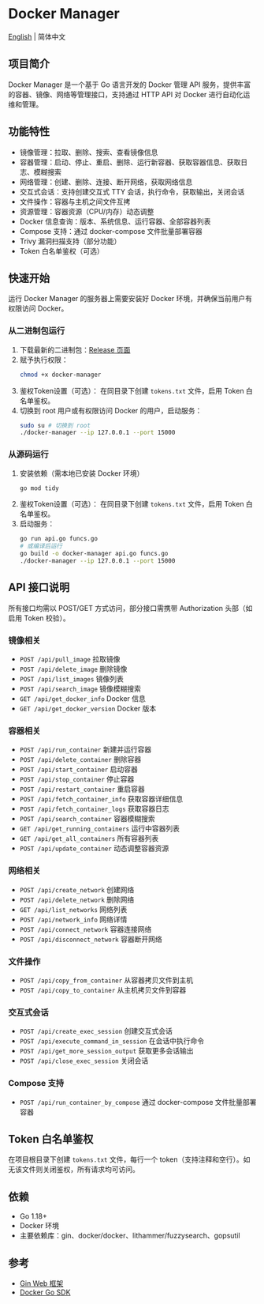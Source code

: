 # Docker Manager

[English](README.md) | 简体中文

## 项目简介
Docker Manager 是一个基于 Go 语言开发的 Docker 管理 API 服务，提供丰富的容器、镜像、网络等管理接口，支持通过 HTTP API 对 Docker 进行自动化运维和管理。

## 功能特性
- 镜像管理：拉取、删除、搜索、查看镜像信息
- 容器管理：启动、停止、重启、删除、运行新容器、获取容器信息、获取日志、模糊搜索
- 网络管理：创建、删除、连接、断开网络，获取网络信息
- 交互式会话：支持创建交互式 TTY 会话，执行命令，获取输出，关闭会话
- 文件操作：容器与主机之间文件互拷
- 资源管理：容器资源（CPU/内存）动态调整
- Docker 信息查询：版本、系统信息、运行容器、全部容器列表
- Compose 支持：通过 docker-compose 文件批量部署容器
- Trivy 漏洞扫描支持（部分功能）
- Token 白名单鉴权（可选）

## 快速开始

运行 Docker Manager 的服务器上需要安装好 Docker 环境，并确保当前用户有权限访问 Docker。

### 从二进制包运行
1. 下载最新的二进制包：[Release 页面](https://github.com/DullJZ/docker-manager/releases)
2. 赋予执行权限：
   ```bash
   chmod +x docker-manager
   ```
3. 鉴权Token设置（可选）：
   在同目录下创建 `tokens.txt` 文件，启用 Token 白名单鉴权。
4. 切换到 root 用户或有权限访问 Docker 的用户，启动服务：
   ```bash
   sudo su # 切换到 root
   ./docker-manager --ip 127.0.0.1 --port 15000
   ```


### 从源码运行
1. 安装依赖（需本地已安装 Docker 环境）
	```bash
	go mod tidy
	```
2. 鉴权Token设置（可选）：
   在同目录下创建 `tokens.txt` 文件，启用 Token 白名单鉴权。
3. 启动服务：
	```bash
	go run api.go funcs.go
	# 或编译后运行
	go build -o docker-manager api.go funcs.go
	./docker-manager --ip 127.0.0.1 --port 15000
	```

## API 接口说明
所有接口均需以 POST/GET 方式访问，部分接口需携带 Authorization 头部（如启用 Token 校验）。

### 镜像相关
- `POST /api/pull_image` 拉取镜像
- `POST /api/delete_image` 删除镜像
- `POST /api/list_images` 镜像列表
- `POST /api/search_image` 镜像模糊搜索
- `GET /api/get_docker_info` Docker 信息
- `GET /api/get_docker_version` Docker 版本

### 容器相关
- `POST /api/run_container` 新建并运行容器
- `POST /api/delete_container` 删除容器
- `POST /api/start_container` 启动容器
- `POST /api/stop_container` 停止容器
- `POST /api/restart_container` 重启容器
- `POST /api/fetch_container_info` 获取容器详细信息
- `POST /api/fetch_container_logs` 获取容器日志
- `POST /api/search_container` 容器模糊搜索
- `GET /api/get_running_containers` 运行中容器列表
- `GET /api/get_all_containers` 所有容器列表
- `POST /api/update_container` 动态调整容器资源

### 网络相关
- `POST /api/create_network` 创建网络
- `POST /api/delete_network` 删除网络
- `GET /api/list_networks` 网络列表
- `POST /api/network_info` 网络详情
- `POST /api/connect_network` 容器连接网络
- `POST /api/disconnect_network` 容器断开网络

### 文件操作
- `POST /api/copy_from_container` 从容器拷贝文件到主机
- `POST /api/copy_to_container` 从主机拷贝文件到容器

### 交互式会话
- `POST /api/create_exec_session` 创建交互式会话
- `POST /api/execute_command_in_session` 在会话中执行命令
- `POST /api/get_more_session_output` 获取更多会话输出
- `POST /api/close_exec_session` 关闭会话

### Compose 支持
- `POST /api/run_container_by_compose` 通过 docker-compose 文件批量部署容器

## Token 白名单鉴权
在项目根目录下创建 `tokens.txt` 文件，每行一个 token（支持注释和空行）。如无该文件则关闭鉴权，所有请求均可访问。

## 依赖
- Go 1.18+
- Docker 环境
- 主要依赖库：gin、docker/docker、lithammer/fuzzysearch、gopsutil

## 参考
- [Gin Web 框架](https://gin-gonic.com/)
- [Docker Go SDK](https://pkg.go.dev/github.com/docker/docker)

